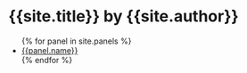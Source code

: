 <!DOCTYPE html>
<html lang="en">
  <head>
    <meta charset="utf-8">
    <meta http-equiv="X-UA-Compatible" content="IE=edge">
    <meta name="viewport" content="width=device-width, initial-scale=1">
    <meta name="description" content="{% if page.title %}{{ page.title }}{% else %}{{ site.description }}{% endif %}">
    <meta name="author" content="{{site.author}}">
    <title>{% if page.title %}{{ page.title }}{% else %}{{ site.title }}{% endif %}</title>
  </head>
  <body>
    <h1>{{site.title}} by {{site.author}}</h1>
    <ul>
      {% for panel in site.panels %}
      <li><a href="{{panel.url}}">{{panel.name}}</a></li>
      {% endfor %}
    </ul>
  </body>
</html>